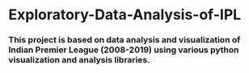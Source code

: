 # Exploratory-Data-Analysis-of-IPL
### This project is based on data analysis and visualization of Indian Premier League (2008-2019) using various python visualization and analysis libraries.

